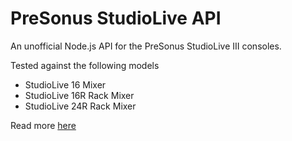 # PreSonus StudioLive API

An unofficial Node.js API for the PreSonus StudioLive III consoles.

Tested against the following models

* StudioLive 16 Mixer
* StudioLive 16R Rack Mixer
* StudioLive 24R Rack Mixer

Read more [here](https://featherbear.cc/blog/post/presonus-studiolive-api-iii-jan22/)
